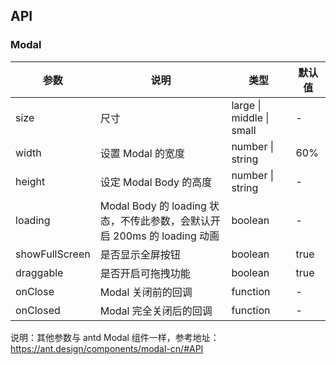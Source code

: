 ## API

### Modal

| 参数           | 说明                                                                     | 类型                     | 默认值 |
| -------------- | ------------------------------------------------------------------------ | ------------------------ | ------ |
| size           | 尺寸                                                                     | large \| middle \| small | -      |
| width          | 设置 Modal 的宽度                                                        | number \| string         | 60%    |
| height         | 设定 Modal Body 的高度                                                   | number \| string         | -      |
| loading        | Modal Body 的 loading 状态，不传此参数，会默认开启 200ms 的 loading 动画 | boolean                  | -      |
| showFullScreen | 是否显示全屏按钮                                                         | boolean                  | true   |
| draggable      | 是否开启可拖拽功能                                                       | boolean                  | true   |
| onClose        | Modal 关闭前的回调                                                       | function                 | -      |
| onClosed       | Modal 完全关闭后的回调                                                   | function                 | -      |

说明：其他参数与 antd Modal 组件一样，参考地址：https://ant.design/components/modal-cn/#API
